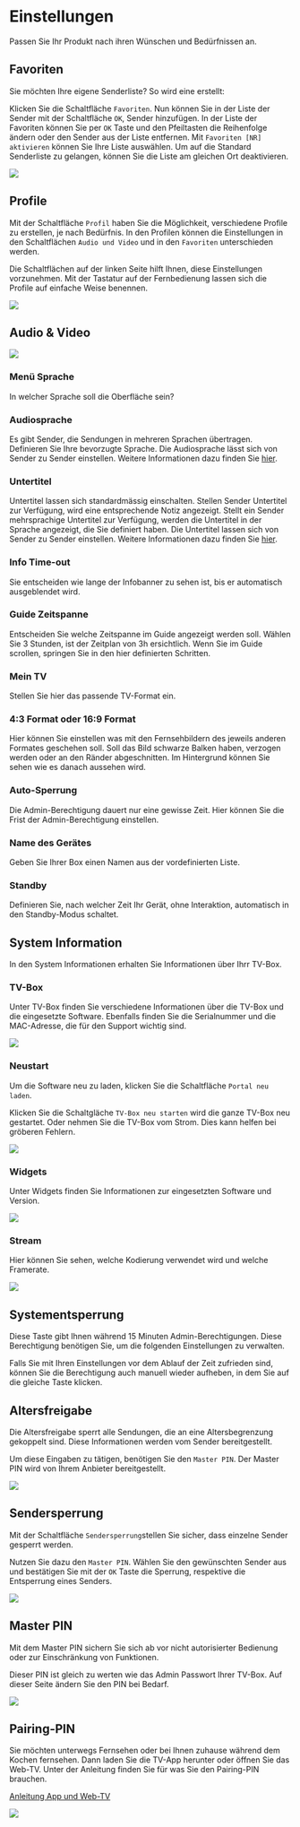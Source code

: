 # Einstellungen

Passen Sie Ihr Produkt nach ihren Wünschen und Bedürfnissen an.

## Favoriten

Sie möchten Ihre eigene Senderliste? So wird eine erstellt:

Klicken Sie die Schaltfläche `Favoriten`. Nun können Sie in der Liste der Sender mit der Schaltfläche `OK`, Sender hinzufügen. In der Liste der Favoriten können Sie per `OK` Taste und den Pfeiltasten die Reihenfolge ändern oder den Sender aus der Liste entfernen. Mit `Favoriten [NR] aktivieren` können Sie Ihre Liste auswählen. Um auf die Standard Senderliste zu gelangen, können Sie die Liste am gleichen Ort deaktivieren.

![](../img/tv/einstellung_favoriten.jpg)

## Profile

Mit der Schaltfläche `Profil` haben Sie die Möglichkeit, verschiedene Profile zu erstellen, je nach Bedürfnis. In den Profilen können die Einstellungen in den Schaltflächen `Audio und Video` und in den `Favoriten` unterschieden werden.

Die Schaltflächen auf der linken Seite hilft Ihnen, diese Einstellungen vorzunehmen. Mit der Tastatur auf der Fernbedienung lassen sich die Profile auf einfache Weise benennen.

![](../img/tv/einstellung_profile.jpg)

## Audio & Video

![](../img/tv/einstellung_audiovideo.jpg)

### Menü Sprache

In welcher Sprache soll die Oberfläche sein?

### Audiosprache

Es gibt Sender, die Sendungen in mehreren Sprachen übertragen. Definieren Sie Ihre bevorzugte Sprache. Die Audiosprache lässt sich von Sender zu Sender einstellen. Weitere Informationen dazu finden Sie [hier](../senderinformation/#sprache).

### Untertitel

Untertitel lassen sich standardmässig einschalten. Stellen Sender Untertitel zur Verfügung, wird eine entsprechende Notiz angezeigt. Stellt ein Sender mehrsprachige Untertitel zur Verfügung, werden die Untertitel in der Sprache angezeigt, die Sie definiert haben. Die Untertitel lassen sich von Sender zu Sender einstellen. Weitere Informationen dazu finden Sie [hier](../senderinformation/#sprache).

### Info Time-out

Sie entscheiden wie lange der Infobanner zu sehen ist, bis er automatisch ausgeblendet wird.

### Guide Zeitspanne

Entscheiden Sie welche Zeitspanne im Guide angezeigt werden soll. Wählen Sie 3 Stunden, ist der Zeitplan von 3h ersichtlich. Wenn Sie im Guide scrollen, springen Sie in den hier definierten Schritten.

### Mein TV

Stellen Sie hier das passende TV-Format ein.

### 4:3 Format oder 16:9 Format

Hier können Sie einstellen was mit den Fernsehbildern des jeweils anderen Formates geschehen soll. Soll das Bild schwarze Balken haben, verzogen werden oder an den Ränder abgeschnitten. Im Hintergrund können Sie sehen wie es danach aussehen wird.

### Auto-Sperrung

Die Admin-Berechtigung dauert nur eine gewisse Zeit. Hier können Sie die Frist der Admin-Berechtigung einstellen.

### Name des Gerätes

Geben Sie Ihrer Box einen Namen aus der vordefinierten Liste.

### Standby

Definieren Sie, nach welcher Zeit Ihr Gerät, ohne Interaktion, automatisch in den Standby-Modus schaltet.

## System Information

In den System Informationen erhalten Sie Informationen über Ihrr TV-Box.

### TV-Box

Unter TV-Box finden Sie verschiedene Informationen über die TV-Box und die eingesetzte Software. Ebenfalls finden Sie die Serialnummer und die MAC-Adresse, die für den Support wichtig sind.

![](../img/tv/einstellung_tvbox.jpg)

### Neustart

Um die Software neu zu laden, klicken Sie die Schaltfläche `Portal neu laden`.

Klicken Sie die Schaltgläche `TV-Box neu starten` wird die ganze TV-Box neu gestartet. Oder nehmen Sie die TV-Box vom Strom. Dies kann helfen bei gröberen Fehlern.

![](../img/tv/einstellung_neustart.jpg)

### Widgets

Unter Widgets finden Sie Informationen zur eingesetzten Software und Version.

![](../img/tv/einstellung_widgets.jpg)

### Stream

Hier können Sie sehen, welche Kodierung verwendet wird und welche Framerate.

![](../img/tv/einstellung_stream.jpg)

## Systementsperrung

Diese Taste gibt Ihnen während 15 Minuten Admin-Berechtigungen. Diese Berechtigung benötigen Sie, um die folgenden Einstellungen zu verwalten.

Falls Sie mit Ihren Einstellungen vor dem Ablauf der Zeit zufrieden sind, können Sie die Berechtigung auch manuell wieder aufheben, in dem Sie auf die gleiche Taste klicken.

## Altersfreigabe

Die Altersfreigabe sperrt alle Sendungen, die an eine Altersbegrenzung gekoppelt sind. Diese Informationen werden vom Sender bereitgestellt.

Um diese Eingaben zu tätigen, benötigen Sie den `Master PIN`. Der Master PIN wird von Ihrem Anbieter bereitgestellt.

![](../img/tv/einstellung_altersfreigabe.jpg)

## Sendersperrung

Mit der Schaltfläche `Sendersperrung`stellen Sie sicher, dass einzelne Sender gesperrt werden.

Nutzen Sie dazu den `Master PIN`. Wählen Sie den gewünschten Sender aus und bestätigen Sie mit der `OK` Taste die Sperrung, respektive die Entsperrung eines Senders.

![](../img/tv/einstellung_sendersperrung.jpg)

## Master PIN

Mit dem Master PIN sichern Sie sich ab vor nicht autorisierter Bedienung oder zur Einschränkung von Funktionen.

Dieser PIN ist gleich zu werten wie das Admin Passwort Ihrer TV-Box. Auf dieser Seite ändern Sie den PIN bei Bedarf.

![](../img/tv/einstellung_masterpin.jpg) 

## Pairing-PIN

Sie möchten unterwegs Fernsehen oder bei Ihnen zuhause während dem Kochen fernsehen. Dann laden Sie die TV-App herunter oder öffnen Sie das Web-TV. Unter der Anleitung finden Sie für was Sie den Pairing-PIN brauchen.

[Anleitung App und Web-TV](../../mobile "Mobile-TV")

![](../img/tv/einstellung_pairingpin.jpg)